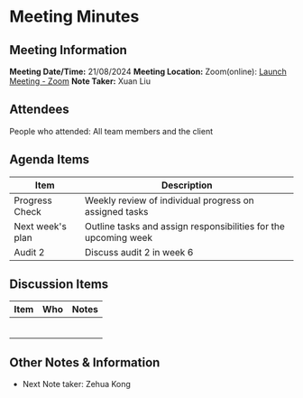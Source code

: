 # Meeting Minutes

## Meeting Information

**Meeting Date/Time:** 21/08/2024
**Meeting Location:** Zoom(online): [Launch Meeting - Zoom](https://anu.zoom.us/j/82320892529?pwd=r1sFRKhalHhXKuCi4eFE72RrBUwuor.1)
**Note Taker:**  Xuan Liu

## Attendees

People who attended: All team members and the client

## Agenda Items

| Item             | Description                                                     |
| ---------------- | --------------------------------------------------------------- |
| Progress Check   | Weekly review of individual progress on assigned tasks          |
| Next week's plan | Outline tasks and assign responsibilities for the upcoming week |
| Audit 2          | Discuss audit 2 in week 6                                       |

## Discussion Items

| Item | Who | Notes |
| ---- | --- | ----- |
|      |     |       |
|      |     |       |
|      |     |       |
|      |     |       |
|      |     |       |
|      |     |       |

## Other Notes & Information

- Next Note taker: Zehua Kong
